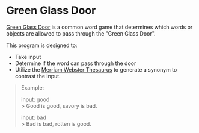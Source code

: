 # Green Glass Door

[Green Glass Door](https://en-academic.com/dic.nsf/enwiki/11627647) is a common word game that determines 
which words or objects are allowed to pass through the "Green Glass Door".

This program is designed to: 
- Take input 
- Determine if the word can pass through the door
- Utilize the 
[Merriam Webster Thesaurus](https://www.merriam-webster.com/thesaurus) to generate a synonym to contrast the input.

> Example:  
>  
> input: good  
> \> Good is good, savory is bad.  
>  
> input: bad  
> \> Bad is bad, rotten is good.  
